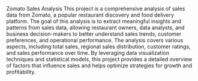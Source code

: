 Zomato Sales Analysis
This project is a comprehensive analysis of sales data from Zomato,
a popular restaurant discovery and food delivery platform. The goal of this analysis is to extract meaningful insights and patterns from sales data,
allowing restaurant owners, data analysts, and business decision-makers to better understand sales trends, customer preferences, and operational performance.
The analysis covers various aspects, including total sales, regional sales distribution, customer ratings, and sales performance over time. 
By leveraging data visualization techniques and statistical models, this project provides a detailed overview of factors that influence sales and helps optimize strategies for growth and profitability.
